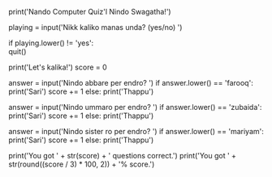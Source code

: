 print('Nando Computer Quiz'l Nindo Swagatha!')

playing = input('Nikk kaliko manas unda? (yes/no) ')

if playing.lower() != 'yes':  
    quit()

print('Let's kalika!')
score = 0

answer = input('Nindo abbare per endro? ')
if answer.lower() == 'farooq':
    print('Sari')
    score += 1
else:
    print('Thappu')

answer = input('Nindo ummaro per endro? ')
if answer.lower() == 'zubaida':
    print('Sari')
    score += 1
else:
    print('Thappu')

answer = input('Nindo sister ro per endro? ')
if answer.lower() == 'mariyam':  
    print('Sari')
    score += 1
else:
    print('Thappu')

print('You got ' + str(score) + ' questions correct.')
print('You got ' + str(round((score / 3) * 100, 2)) + '% score.')

